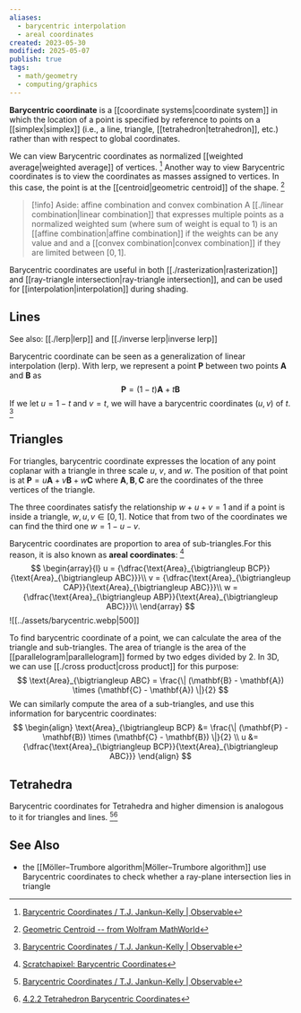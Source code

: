 ```yaml
---
aliases:
  - barycentric interpolation
  - areal coordinates
created: 2023-05-30
modified: 2025-05-07
publish: true
tags:
  - math/geometry
  - computing/graphics
---
```

**Barycentric coordinate** is a [[coordinate systems|coordinate system]] in which the location of a point is specified by reference to points on a [[simplex|simplex]] (i.e., a line, triangle, [[tetrahedron|tetrahedron]], etc.) rather than with respect to global coordinates.

We can view Barycentric coordinates as normalized [[weighted average|weighted average]] of vertices. [^1] Another way to view Barycentric coordinates is to view the coordinates as masses assigned to vertices. In this case, the point is at the [[centroid|geometric centroid]] of the shape. [^3]

> [!info] Aside: affine combination and convex combination
> A [[./linear combination|linear combination]] that expresses multiple points as a normalized weighted sum (where sum of weight is equal to $1$) is an [[affine combination|affine combination]] if the weights can be any value and and a [[convex combination|convex combination]] if they are limited between $[0, 1]$.

Barycentric coordinates are useful in both [[./rasterization|rasterization]] and [[ray-triangle intersection|ray-triangle intersection]], and can be used for [[interpolation|interpolation]] during shading.

## Lines
See also: [[./lerp|lerp]] and [[./inverse lerp|inverse lerp]]

Barycentric coordinate can be seen as a generalization of linear interpolation (lerp). With lerp, we represent a point $\mathbf{P}$ between two points $\mathbf{A}$ and $\mathbf{B}$ as
$$
\mathbf{P} = (1 - t) \mathbf{A} + t \mathbf{B}
$$
If we let $u = 1 - t$ and $v = t$, we will have a barycentric coordinates $(u, v)$ of $t$. [^1]

## Triangles
For triangles, barycentric coordinate expresses the location of any point coplanar with a triangle in three scale $u$, $v$, and $w$. The position of that point is at $\mathbf{P} = u\mathbf{A} + v\mathbf{B} + w\mathbf{C}$ where $\mathbf{A}, \mathbf{B}, \mathbf{C}$ are the coordinates of the three vertices of the triangle.

The three coordinates satisfy the relationship $w + u + v = 1$ and if a point is inside a triangle, $w, u, v \in [0, 1]$. Notice that from two of the coordinates we can find the third one $w = 1 - u - v$.

Barycentric coordinates are proportion to area of sub-triangles.For this reason, it is also known as **areal coordinates**: [^2]
$$
\begin{array}{l}
u = {\dfrac{\text{Area}_{\bigtriangleup BCP}}{\text{Area}_{\bigtriangleup ABC}}}\\
v = {\dfrac{\text{Area}_{\bigtriangleup CAP}}{\text{Area}_{\bigtriangleup ABC}}}\\
w = {\dfrac{\text{Area}_{\bigtriangleup ABP}}{\text{Area}_{\bigtriangleup ABC}}}\\
\end{array}
$$
![[../assets/barycentric.webp|500]]

To find barycentric coordinate of a point, we can calculate the area of the triangle and sub-triangles. The area of triangle is the area of the [[parallelogram|parallelogram]] formed by two edges divided by 2. In 3D, we can use [[./cross product|cross product]] for this purpose:
$$
\text{Area}_{\bigtriangleup ABC} = \frac{\| (\mathbf{B} - \mathbf{A}) \times (\mathbf{C} - \mathbf{A}) \|}{2}
$$
We can similarly compute the area of a sub-triangles, and use this information for barycentric coordinates:
$$
\begin{align}
\text{Area}_{\bigtriangleup BCP} &= \frac{\| (\mathbf{P} - \mathbf{B}) \times (\mathbf{C} - \mathbf{B}) \|}{2} \\
u &= {\dfrac{\text{Area}_{\bigtriangleup BCP}}{\text{Area}_{\bigtriangleup ABC}}}
\end{align}
$$

## Tetrahedra
Barycentric coordinates for Tetrahedra and higher dimension is analogous to it for triangles and lines. [^1][^4]

## See Also
- the [[Möller–Trumbore algorithm|Möller–Trumbore algorithm]] use Barycentric coordinates to check whether a ray-plane intersection lies in triangle

[^1]: [Barycentric Coordinates / T.J. Jankun-Kelly | Observable](https://observablehq.com/@infowantstobeseen/barycentric-coordinates)
[^2]: [Scratchapixel: Barycentric Coordinates](https://www.scratchapixel.com/lessons/3d-basic-rendering/ray-tracing-rendering-a-triangle/barycentric-coordinates)
[^3]: [Geometric Centroid -- from Wolfram MathWorld](https://mathworld.wolfram.com/GeometricCentroid.html)
[^4]: [4.2.2 Tetrahedron Barycentric Coordinates](https://www.iue.tuwien.ac.at/phd/nentchev/node31.html)